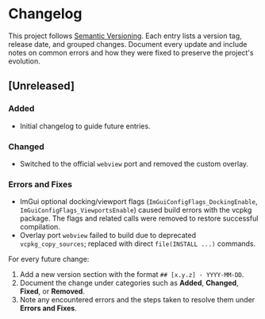 # Changelog

This project follows [Semantic Versioning](https://semver.org/). Each entry lists a version tag, release date, and grouped changes. Document every update and include notes on common errors and how they were fixed to preserve the project's evolution.

## [Unreleased]

### Added
- Initial changelog to guide future entries.

### Changed
- Switched to the official `webview` port and removed the custom overlay.

### Errors and Fixes
- ImGui optional docking/viewport flags (`ImGuiConfigFlags_DockingEnable`, `ImGuiConfigFlags_ViewportsEnable`) caused build errors with the vcpkg package. The flags and related calls were removed to restore successful compilation.
- Overlay port `webview` failed to build due to deprecated `vcpkg_copy_sources`; replaced with direct `file(INSTALL ...)` commands.

For every future change:
1. Add a new version section with the format `## [x.y.z] - YYYY-MM-DD`.
2. Document the change under categories such as **Added**, **Changed**, **Fixed**, or **Removed**.
3. Note any encountered errors and the steps taken to resolve them under **Errors and Fixes**.
